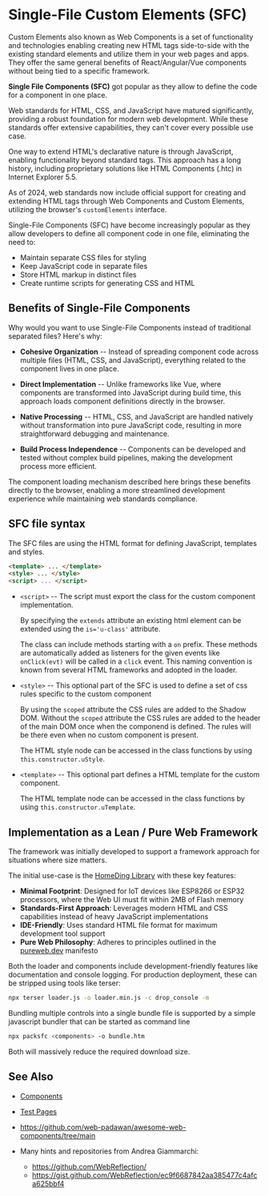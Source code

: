 # Single-File Custom Elements (SFC)

Custom Elements also known as Web Components is a set of functionality and technologies enabling creating new HTML tags
side-to-side with the existing standard elements and utilize them in your web pages and apps.  They offer the same
general benefits of React/Angular/Vue components without being tied to a specific framework.

**Single File Components (SFC)** got popular as they allow to define the code for a component in one place.

Web standards for HTML, CSS, and JavaScript have matured significantly, providing a robust foundation for modern web
development.  While these standards offer extensive capabilities, they can't cover every possible use case.

One way to extend HTML's declarative nature is through JavaScript, enabling functionality beyond standard tags.  This
approach has a long history, including proprietary solutions like HTML Components (.htc) in Internet Explorer 5.5.

As of 2024, web standards now include official support for creating and extending HTML tags through Web Components and
Custom Elements, utilizing the browser's `customElements` interface.

Single-File Components (SFC) have become increasingly popular as they allow developers to define all component code in
one file, eliminating the need to:

* Maintain separate CSS files for styling
* Keep JavaScript code in separate files
* Store HTML markup in distinct files
* Create runtime scripts for generating CSS and HTML


## Benefits of Single-File Components

Why would you want to use Single-File Components instead of traditional separated files? Here's why:

* **Cohesive Organization** -- Instead of spreading component code across multiple files (HTML, CSS, and JavaScript),
  everything related to the component lives in one place.

* **Direct Implementation** -- Unlike frameworks like Vue, where components are transformed into JavaScript during build
  time, this approach loads component definitions directly in the browser.

* **Native Processing** -- HTML, CSS, and JavaScript are handled natively without transformation into pure JavaScript
  code, resulting in more straightforward debugging and maintenance.

* **Build Process Independence** -- Components can be developed and tested without complex build pipelines, making the
  development process more efficient.

The component loading mechanism described here brings these benefits directly to the browser, enabling a more
streamlined development experience while maintaining web standards compliance.


## SFC file syntax

The SFC files are using the HTML format for defining JavaScript, templates and styles.

``` html
<template> ... </template>
<style> ... </style>
<script> ... </script>
```

* `<script>` -- The script must export the class for the custom component implementation.

  By specifying the `extends` attribute an existing html element can be extended using the `is='u-class'` attribute.

  The class can include methods starting with a `on` prefix.  These methods are automatically added as listeners for the
  given events like `onClick(evt)` will be called in a `click` event.  This naming convention is known from several HTML
  frameworks and adopted in the loader.

* `<style>` -- This optional part of the SFC is used to define a set of css rules specific to the custom component

  By using the `scoped` attribute the CSS rules are added to the Shadow DOM.  Without the `scoped` attribute the CSS
  rules are added to the header of the main DOM once when the componend is defined.  The rules will be there even when
  no custom component is present.

  The HTML style node can be accessed in the class functions by using `this.constructor.uStyle`.

* `<template>` -- This optional part defines a HTML template for the custom component.

  The HTML template node can be accessed in the class functions by using `this.constructor.uTemplate`.


## Implementation as a Lean / Pure Web Framework

The framework was initially developed to support a framework approach for situations where size matters.

The initial use-case is the [HomeDing Library](https://homeding.github.io/) with these key features:

* **Minimal Footprint**: Designed for IoT devices like ESP8266 or ESP32 processors, where the Web UI must fit within 2MB of Flash memory
* **Standards-First Approach**: Leverages modern HTML and CSS capabilities instead of heavy JavaScript implementations
* **IDE-Friendly**: Uses standard HTML file format for maximum development tool support
* **Pure Web Philosophy**: Adheres to principles outlined in the [pureweb.dev](https://pureweb.dev/manifesto) manifesto

Both the loader and components include development-friendly features like documentation and console logging.  For
production deployment, these can be stripped using tools like terser:

```bash
npx terser loader.js -o loader.min.js -c drop_console -m
```

Bundling multiple controls into a single bundle file is supported by a simple javascript bundler that can be started as command line

```bash
npx packsfc <components> -o bundle.htm
```

Both will massively reduce the required download size.


## See Also

* [Components](doc/index.md)
* [Test Pages](test/index.htm)

* <https://github.com/web-padawan/awesome-web-components/tree/main>
* Many hints and repositories from Andrea Giammarchi:
  * <https://github.com/WebReflection/>
  * <https://gist.github.com/WebReflection/ec9f6687842aa385477c4afca625bbf4>





